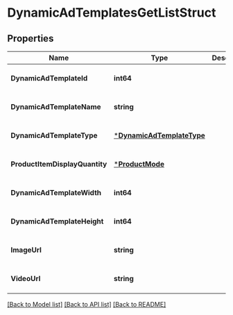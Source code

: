 # DynamicAdTemplatesGetListStruct

## Properties
Name | Type | Description | Notes
------------ | ------------- | ------------- | -------------
**DynamicAdTemplateId** | **int64** |  | [optional] [default to null]
**DynamicAdTemplateName** | **string** |  | [optional] [default to null]
**DynamicAdTemplateType** | [***DynamicAdTemplateType**](DynamicAdTemplateType.md) |  | [optional] [default to null]
**ProductItemDisplayQuantity** | [***ProductMode**](ProductMode.md) |  | [optional] [default to null]
**DynamicAdTemplateWidth** | **int64** |  | [optional] [default to null]
**DynamicAdTemplateHeight** | **int64** |  | [optional] [default to null]
**ImageUrl** | **string** |  | [optional] [default to null]
**VideoUrl** | **string** |  | [optional] [default to null]

[[Back to Model list]](../README.md#documentation-for-models) [[Back to API list]](../README.md#documentation-for-api-endpoints) [[Back to README]](../README.md)


